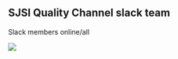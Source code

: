 SJSI Quality Channel slack team
------------

Slack members online/all

<img src="https://sjsi-quality-channel.herokuapp.com/badge.svg">

